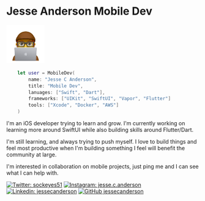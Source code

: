 # Jesse Anderson Mobile Dev

<img src="https://github.com/jessecanderson/jessecanderson/blob/master/images/JesseAtMac.png" width="100">

```Swift
    let user = MobileDev(
        name: "Jesse C Anderson",
        title: "Mobile Dev",
        lanuages: ["Swift", "Dart"],
        frameworks: ["UIKit", "SwiftUI", "Vapor", "Flutter"]
        tools: ["Xcode", "Docker", "AWS"]
    )
```

I'm an iOS developer trying to learn and grow. I'm currently working on learning more around SwiftUI while also building skills around Flutter/Dart.

I'm still learning, and always trying to push myself. I love to build things and feel most productive when I'm building something I feel will benefit the community at large.

I'm interested in collaboration on mobile projects, just ping me and I can see what I can help with.

[![Twitter: sockeyes51](https://img.shields.io/twitter/follow/sockeyes51?label=sockeyes51&style=social)](https://twitter.com/sockeyes51)
[![Instagram: jesse.c.anderson](https://img.shields.io/badge/jesse.c.anderson-lightgrey?style=flat-square&logo=Instagram&link=https://www.instagram.com/jesse.c.anderson/)](https://www.instagram.com/jesse.c.anderson/)
[![Linkedin: jessecanderson](https://img.shields.io/badge/-jessecanderson-blue?style=flat-square&logo=Linkedin&logoColor=white&link=https://www.linkedin.com/in/jessecanderson/)](https://www.linkedin.com/in/jessecanderson/)
[![GitHub jessecanderson](https://img.shields.io/github/followers/jessecanderson?label=follow&style=social)](https://github.com/jessecanderson)
<!--
**jessecanderson/jessecanderson** is a ✨ _special_ ✨ repository because its `README.md` (this file) appears on your GitHub profile.

Here are some ideas to get you started:

- 🔭 I’m currently working on ...
- 🌱 I’m currently learning ...
- 👯 I’m looking to collaborate on ...
- 🤔 I’m looking for help with ...
- 💬 Ask me about ...
- 📫 How to reach me: ...
- 😄 Pronouns: ...
- ⚡ Fun fact: ...

/![Jesse Image](https://github.com/jessecanderson/jessecanderson/blob/master/images/JesseAtMac.png)
-->
